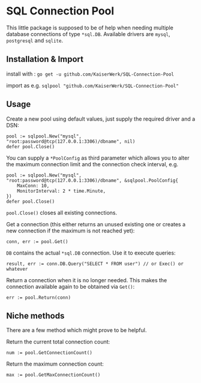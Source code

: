 # SQL Connection Pool

This little package is supposed to be of help when needing multiple database
connections of type ``*sql.DB``.
Available drivers are ``mysql``, ``postgresql`` and ``sqlite``.

## Installation & Import

install with : ``go get -u github.com/KaiserWerk/SQL-Connection-Pool``

import as e.g. ``sqlpool "github.com/KaiserWerk/SQL-Connection-Pool"``

## Usage

Create a new pool using default values, just supply the required driver and a DSN: 
```golang
pool := sqlpool.New("mysql", "root:password@tcp(127.0.0.1:3306)/dbname", nil)
defer pool.Close()
```

You can supply a ``*PoolConfig`` as third parameter which allows you to alter the
maximum connection limit and the connection check interval, e.g.

```golang
pool := sqlpool.New("mysql", "root:password@tcp(127.0.0.1:3306)/dbname", &sqlpool.PoolConfig{
    MaxConn: 10,
    MonitorInterval: 2 * time.Minute,
})
defer pool.Close()
```

``pool.Close()`` closes all existing connections.

Get a connection (this either returns an unused existing one or creates a new connection if
the maximum is not reached yet):
```golang
conn, err := pool.Get()
```

``DB`` contains the actual ``*sql.DB`` connection. Use it to execute queries:
```golang
result, err := conn.DB.Query("SELECT * FROM user") // or Exec() or whatever
```

Return a connection when it is no longer needed. This makes the connection available 
again to be obtained via ``Get()``:
```golang
err := pool.Return(conn)
```

## Niche methods

There are a few method which might prove to be helpful.

Return the current total connection count:
```golang
num := pool.GetConnectionCount()
```

Return the maximum connection count:
```golang
max := pool.GetMaxConnectionCount()
```
